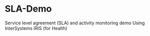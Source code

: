# SLA-Demo
Service level agreement (SLA) and activity monitoring demo Using InterSystems IRIS (for Health)
